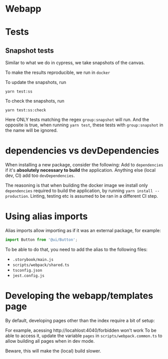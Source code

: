 # Webapp

# Tests
## Snapshot tests
Similar to what we do in cypress, we take snapshots of the canvas.

To make the results reproducible, we run in `docker`

To update the snapshots, run
```
yarn test:ss
```

To check the snapshots, run
```
yarn test:ss:check
```

Here ONLY tests matching the regex `group:snapshot` will run.
And the opposite is true, when running `yarn test`, these tests with `group:snapshot` in the name will be ignored.

# dependencies vs devDependencies
When installing a new package, consider the following:
Add to `dependencies` if it's **absolutely necessary to build** the application.
Anything else (local dev, CI) add too `devDependencies`.

The reasoning is that when building the docker image we install only `dependencies` required to build the application, by running `yarn install --production`.
Linting, testing etc is assumed to be ran in a different CI step.

# Using alias imports
Alias imports allow importing as if it was an external package, for example:
```javascript
import Button from '@ui/Button';
```

To be able to do that, you need to add the alias to the following files:
* `.storybook/main.js`
* `scripts/webpack/shared.ts`
* `tsconfig.json`
* `jest.config.js`

# Developing the webapp/templates page
By default, developing pages other than the index require a bit of setup:


For example, acessing http://locahlost:4040/forbidden won't work
To be able to access it, update the variable `pages` in `scripts/webpack.common.ts` to allow building all pages when in dev mode.

Beware, this will make the (local) build slower.
